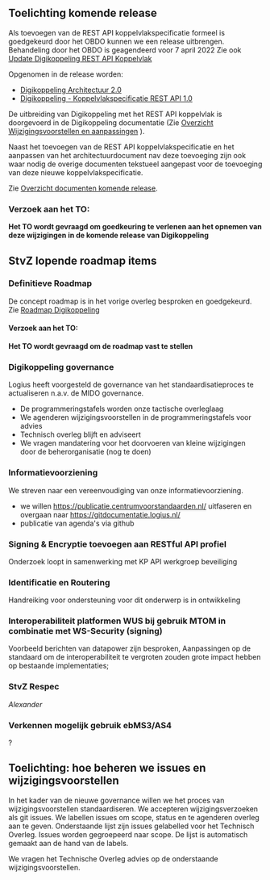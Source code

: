 
## Toelichting komende release

Als toevoegen van de REST API koppelvlakspecificatie formeel is goedgekeurd door het OBDO kunnen we een release uitbrengen. Behandeling door het OBDO is geagendeerd voor 7 april 2022 Zie ook [Update Digikoppeling REST API Koppelvlak](https://digistandaarden.pleio.nl/groups/view/41aa788c-cd67-4b27-9154-373e9a83dd40/digikoppeling-community/discussion/view/6c1734c0-4f2c-499a-9b92-145f6392e2c9/update-uitbreiding-van-de-digikoppeling-standaard-met-het-rest-api-koppelvlak)

Opgenomen in de release worden:

* [Digikoppeling Architectuur 2.0](https://publicatie.centrumvoorstandaarden.nl/dk/architectuur/2.0vv/)
* [Digikoppeling - Koppelvlakspecificatie REST API 1.0](https://publicatie.centrumvoorstandaarden.nl/dk/restapi/)


De uitbreiding van Digikoppeling met het REST API koppelvlak is doorgevoerd in de Digikoppeling documentatie (Zie [Overzicht Wijzigingsvoorstellen en aanpassingen](https://github.com/Logius-standaarden/Overleg/blob/main/Digikoppeling/rfc.md) ).

Naast het toevoegen van de REST API koppelvlakspecificatie en het aanpassen van het architectuurdocument nav deze toevoeging zijn ook waar nodig de overige documenten tekstueel aangepast voor de toevoeging van deze nieuwe koppelvlakspecificatie.

Zie [Overzicht documenten komende release](https://logius-standaarden.github.io/Publicatie-Preview/Digikoppeling-Overzicht-Actuele-Documentatie-en-Compliance/Toevoegen_Rest_Api/#wat-zijn-de-huidige-versies-van-documenten).

### Verzoek aan het TO:
__Het TO wordt gevraagd om goedkeuring te verlenen aan het opnemen van deze wijzigingen in de komende release van Digikoppeling__



## StvZ lopende roadmap items


### Definitieve Roadmap

De concept roadmap is in het vorige overleg besproken en goedgekeurd.
Zie [Roadmap Digikoppeling](https://github.com/Logius-standaarden/Digikoppeling-Algemeen/blob/main/Digikoppeling_Roadmap_2022_2023.md)

#### Verzoek aan het TO:
__Het TO wordt gevraagd om de roadmap vast te stellen__

### Digikoppeling governance

Logius heeft voorgesteld de governance van het standaardisatieproces te actualiseren n.a.v. de MIDO governance.
* De programmeringstafels worden onze tactische overleglaag
* We agenderen wijzigingsvoorstellen in de programmeringstafels voor advies
* Technisch overleg blijft en adviseert
* We vragen mandatering voor het doorvoeren van kleine wijzigingen door de beherorganisatie (nog te doen)

### Informatievoorziening

We streven naar een vereenvoudiging van onze informatievoorziening. 
* we willen https://publicatie.centrumvoorstandaarden.nl/ uitfaseren en overgaan naar https://gitdocumentatie.logius.nl/
* publicatie van agenda's via github

### Signing & Encryptie toevoegen aan RESTful API profiel

Onderzoek loopt in samenwerking met KP API werkgroep beveiliging

### Identificatie en Routering

Handreiking voor ondersteuning voor dit onderwerp is in ontwikkeling

### Interoperabiliteit platformen WUS bij gebruik MTOM in combinatie met WS-Security (signing)

Voorbeeld berichten van datapower zijn besproken, Aanpassingen op de standaard om de interoperabiliteit te vergroten zouden grote impact hebben op bestaande implementaties;

### StvZ Respec

_Alexander_

### Verkennen mogelijk gebruik ebMS3/AS4
?

## Toelichting: hoe beheren we issues en wijzigingsvoorstellen

In het kader van de nieuwe governance willen we het proces van wijzigingsvoorstellen standaardiseren. We accepteren wijzigingsverzoeken als git issues. We labellen issues om scope, status en te agenderen overleg aan te geven. Onderstaande lijst zijn issues gelabelled voor het Technisch Overleg. Issues worden gegroepeerd naar scope. De lijst is automatisch gemaakt aan de hand van de labels.

We vragen het Technische Overleg advies op de onderstaande wijzigingsvoorstellen.
